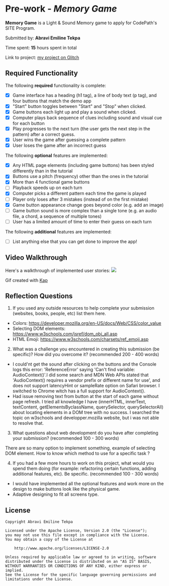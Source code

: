 # Pre-work - *Memory Game*

**Memory Game** is a Light & Sound Memory game to apply for CodePath's SITE Program. 

Submitted by: **Abravi Emiline Tekpa**

Time spent: **15** hours spent in total

Link to project: [my project on Glitch](https://glitch.com/edit/#!/site-prework-game)

## Required Functionality

The following **required** functionality is complete:

* [x] Game interface has a heading (h1 tag), a line of body text (p tag), and four buttons that match the demo app
* [x] "Start" button toggles between "Start" and "Stop" when clicked. 
* [x] Game buttons each light up and play a sound when clicked. 
* [x] Computer plays back sequence of clues including sound and visual cue for each button
* [x] Play progresses to the next turn (the user gets the next step in the pattern) after a correct guess. 
* [x] User wins the game after guessing a complete pattern
* [x] User loses the game after an incorrect guess

The following **optional** features are implemented:

* [x] Any HTML page elements (including game buttons) has been styled differently than in the tutorial
* [x] Buttons use a pitch (frequency) other than the ones in the tutorial
* [x] More than 4 functional game buttons
* [ ] Playback speeds up on each turn
* [x] Computer picks a different pattern each time the game is played
* [ ] Player only loses after 3 mistakes (instead of on the first mistake)
* [x] Game button appearance change goes beyond color (e.g. add an image)
* [ ] Game button sound is more complex than a single tone (e.g. an audio file, a chord, a sequence of multiple tones)
* [ ] User has a limited amount of time to enter their guess on each turn

The following **additional** features are implemented:

- [ ] List anything else that you can get done to improve the app!

## Video Walkthrough

Here's a walkthrough of implemented user stories:
![](https://cdn.glitch.com/8e2b0029-f07f-4f16-aea6-a4faa1467292%2Fwalkthrough.gif?v=1616564524609)

Gif created with [Kap](https://getkap.co/)

## Reflection Questions
1. If you used any outside resources to help complete your submission (websites, books, people, etc) list them here. 

- Colors:  https://developer.mozilla.org/en-US/docs/Web/CSS/color_value
- Selecting DOM elements: https://www.w3schools.com/jsref/dom_obj_all.asp
- HTML Emoji: https://www.w3schools.com/charsets/ref_emoji.asp

2. What was a challenge you encountered in creating this submission (be specific)? How did you overcome it? (recommended 200 - 400 words) 

- I could'nt get the sound after clicking on the buttons and the Console logs this error: 'ReferenceError' saying 'Can't find variable:  AudioContext()'.I did some search and MDN Web APIs stated that 'AudioContext() requires a vendor prefix or different name for use', and does not support latencyHint or sampleRate option on Safari browser. I switched to Chrome witch has a full support for AudioContext().
- Had issue removing text from button at the start of each game without page refresh. I tried all knowledge I have (innerHTML, innerText, textContent, getElementsByclassName, querySelector, querySelectorAll) about locating elements in a DOM tree with no success. I searched the topic on w3schools and developper.mozilla website, but i was not able to resolve that.

3. What questions about web development do you have after completing your submission? (recommended 100 - 300 words) 

There are so many option to implement something, example of selecting DOM element. How to know which method to use for a specific task ?

4. If you had a few more hours to work on this project, what would you spend them doing (for example: refactoring certain functions, adding additional features, etc). Be specific. (recommended 100 - 300 words) 

- I would have implemented all the optional features and work more on the design to make buttons look like the physical game.
- Adaptive designing to fit all screens type.



## License

    Copyright Abravi Emiline Tekpa

    Licensed under the Apache License, Version 2.0 (the "License");
    you may not use this file except in compliance with the License.
    You may obtain a copy of the License at

        http://www.apache.org/licenses/LICENSE-2.0

    Unless required by applicable law or agreed to in writing, software
    distributed under the License is distributed on an "AS IS" BASIS,
    WITHOUT WARRANTIES OR CONDITIONS OF ANY KIND, either express or implied.
    See the License for the specific language governing permissions and
    limitations under the License.